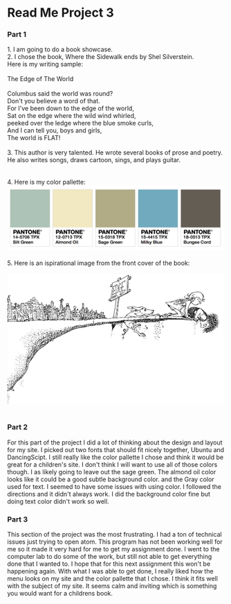 <!DOCTYPE html>
<html lang="en">
  <head>
    <meta charset="utf-8">
    <meta name="viewport" content="width=device-width, initial-scale=1">
    <meta name="author" content="Justine Evans">
    <meta name="description" content="A Basic HTML Template">
    <h1>Read Me Project 3</h1>
  </head>
  <body>
  <h3>Part 1</h3>
  1. I am going to do a book showcase. <br>
  2. I chose the book, Where the Sidewalk ends by Shel Silverstein. <br> Here is my writing sample: <br>
</br>
  The Edge of The World
  <br></br>
  Columbus said the world was round?<br>
  Don't you believe a word of that.<br>
  For I've been down to the edge of the world,<br>
  Sat on the edge where the wild wind whirled,<br>
  peeked over the ledge where the blue smoke curls,<br>
  And I can tell you, boys and girls,<br>
  The world is FLAT!
<br></br>  3. This author is very talented. He wrote several books of prose and poetry. He also writes songs, draws cartoon, sings, and plays guitar. <br>
  <br></br>
  4. Here is my color pallette:
  <br>
  <img src="./images/colors.jpg" alt="color pallette" title="Color Pallette" width="500" height="150"/>
  <br>
  </br>
  5. Here is an ispirational image from the front cover of the book:<br></br>
<img src="./images/edge.png" alt="edge" title="edge" width="500" height="300"/><br></br>
<h3>Part 2</h3>
For this part of the project I did a lot of thinking about the design and layout for my site. I picked out two fonts that should fit nicely together, Ubuntu and DancingScipt. I still really like the color pallette I chose and think it would be great for a children's site. I don't think I will want to use all of those colors though. I as likely going to leave out the sage green. The almond oil color looks like it could be a good subtle background color. and the Gray color used for text.
I seemed to have some issues with using color. I followed the directions and it didn't always work. I did the background color fine but doing text color didn't work so well.

<h3>Part 3</h3>
This section of the project was the most frustrating. I had a ton of technical issues just trying to open atom. This program has not been working well for me so it made it very hard for me to get my assignment done. I went to the computer lab to do some of the work, but still not able to get everything done that I wanted to. I hope that for this next assignment this won't be happening again. With what I was able to get done, I really liked how the menu looks on my site and the color pallette that I chose. I think it fits well with the subject of my site. It seems calm and inviting which is something you would want for a childrens book.
  </body>
</html>

